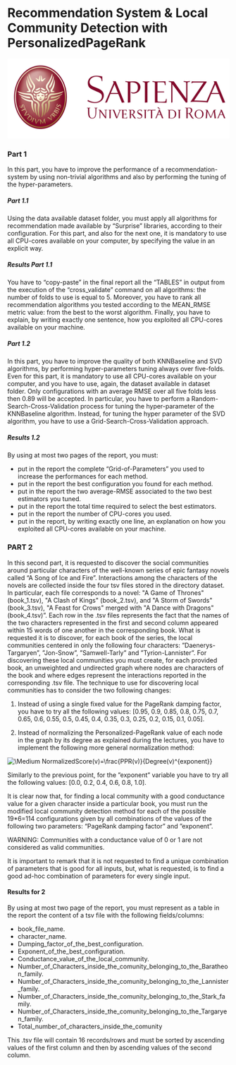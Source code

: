 # Recommendation System & Local Community Detection with PersonalizedPageRank

![logo](https://github.com/Frankiwy/Recommendation-System-AND-Local-Community-Detection-with-PersonalizedPageRank/blob/main/images/logo-sapienza-new.jpg)



### Part 1
In this part, you have to improve the performance of a recommendation-system by using non-trivial algorithms and also by performing the tuning of the hyper-parameters.

##### Part 1.1
Using the data available dataset folder, you must apply all algorithms for recommendation made available by “Surprise” libraries, according to their configuration.
For this part, and also for the next one, it is mandatory to use all CPU-cores available on your computer, by specifying the value in an explicit way.

##### Results Part 1.1
You have to “copy-paste” in the final report all the “TABLES” in output from the execution of the “cross_validate” command on all algorithms: the number of folds to use is equal to 5.
Moreover, you have to rank all recommendation algorithms you tested according to the MEAN_RMSE metric value: from the best to the worst algorithm.
Finally, you have to explain, by writing exactly one sentence, how you exploited all CPU-cores available on your machine.

##### Part 1.2
In this part, you have to improve the quality of both KNNBaseline and SVD algorithms, by performing hyper-parameters tuning always over five-folds. Even for this part, it is mandatory to use all CPU-cores available on your computer, and you have to use, again, the dataset available in dataset folder.
Only configurations with an average RMSE over all five folds less then 0.89 will be accepted. In particular, you have to perform a Random-Search-Cross-Validation process for tuning the hyper-parameter of the KNNBaseline algorithm. Instead, for tuning the hyper parameter of the SVD algorithm, you have to use a Grid-Search-Cross-Validation approach.


##### Results 1.2
By using at most two pages of the report, you must:
- put in the report the complete “Grid-of-Parameters” you used to increase the performances for each method.
- put in the report the best configuration you found for each method.
- put in the report the two average-RMSE associated to the two best estimators you tuned. 
- put in the report the total time required to select the best estimators.
- put in the report the number of CPU-cores you used.
- put in the report, by writing exactly one line, an explanation on how you exploited all CPU-cores available on your machine.

### PART 2
In this second part, it is requested to discover the social communities around particular characters of the well-known series of epic fantasy novels called “A Song of Ice and Fire”. 
Interactions among the characters of the novels are collected inside the four tsv files stored in the directory dataset. In particular, each file corresponds to a novel: "A Game of Thrones" (book_1.tsv), "A Clash of Kings" (book_2.tsv), and "A Storm of Swords" (book_3.tsv), "A Feast for Crows" merged with "A Dance with Dragons" (book_4.tsv)”. Each row in the .tsv files represents the fact that the names of the two characters represented in the first and second column appeared within 15 words of one another in the corresponding book.
What is requested it is to discover, for each book of the series, the local communities centered in only the following four characters: ”Daenerys-Targaryen”, ”Jon-Snow”, ”Samwell-Tarly” and ”Tyrion-Lannister”. For discovering these local communities you must create, for each provided book, an unweighted and undirected graph where nodes are characters of the book and where edges represent the interactions reported in the corresponding .tsv file.
The technique to use for discovering local communities has to consider the two following changes: 

1) Instead of using a single fixed value for the PageRank damping factor, you have to try all the following values: [0.95, 0.9, 0.85, 0.8, 0.75, 0.7, 0.65, 0.6, 0.55, 0.5, 0.45, 0.4, 0.35, 0.3, 0.25, 0.2, 0.15, 0.1, 0.05].

2) Instead of normalizing the Personalized-PageRank value of each node in the graph by its degree as explained during the lectures, you have to implement the following more general normalization method: 

![\Medium NormalizedScore(v)=\frac{PPR(v)}{Degree(v)^{exponent}}](https://latex.codecogs.com/svg.latex?\Large&space;NormalizedScore(v)=\frac{PPR(v)}{Degree(v)^{exponent}})

Similarly to the previous point, for the ”exponent” variable you have to try all the following values: [0.0, 0.2, 0.4, 0.6, 0.8, 1.0].

It is clear now that, for finding a local community with a good conductance value for a given character inside a particular book, you must run the modified local community detection method for each of the possible 19*6=114 configurations given by all combinations of the values of the following two parameters: “PageRank damping factor” and ”exponent”.

WARNING: Communities with a conductance value of 0 or 1 are not considered as valid communities.

It is important to remark that it is not requested to find a unique combination of parameters that is good for all inputs, but, what is requested, is to find a good ad-hoc combination of parameters for every single input.


#### Results for 2
By using at most two page of the report, you must represent as a table in the report the content of a tsv file with the following fields/columns:
- book_file_name.
- character_name.
- Dumping_factor_of_the_best_configuration.
- Exponent_of_the_best_configuration.
- Conductance_value_of_the_local_community.
- Number_of_Characters_inside_the_comunity_belonging_to_the_Baratheon_family.
- Number_of_Characters_inside_the_comunity_belonging_to_the_Lannister_family.
- Number_of_Characters_inside_the_comunity_belonging_to_the_Stark_family.
- Number_of_Characters_inside_the_comunity_belonging_to_the_Targaryen_family.
- Total_number_of_characters_inside_the_comunity

This .tsv file will contain 16 records/rows and must be sorted by ascending values of the first column and then by ascending values of the second column.
